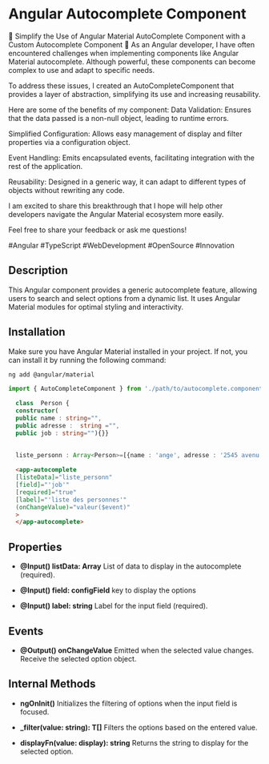 # Angular Autocomplete Component

🚀 Simplify the Use of Angular Material AutoComplete Component with a Custom Autocomplete Component 🌟 As an Angular developer, I have often encountered challenges when implementing components like Angular Material autocomplete. Although powerful, these components can become complex to use and adapt to specific needs.

To address these issues, I created an AutoCompleteComponent that provides a layer of abstraction, simplifying its use and increasing reusability.

Here are some of the benefits of my component: Data Validation: Ensures that the data passed is a non-null object, leading to runtime errors.

Simplified Configuration: Allows easy management of display and filter properties via a configuration object.

Event Handling: Emits encapsulated events, facilitating integration with the rest of the application.

Reusability: Designed in a generic way, it can adapt to different types of objects without rewriting any code.

I am excited to share this breakthrough that I hope will help other developers navigate the Angular Material ecosystem more easily.

Feel free to share your feedback or ask me questions!

#Angular #TypeScript #WebDevelopment #OpenSource #Innovation

## Description

This Angular component provides a generic autocomplete feature, allowing users to search and select options from a dynamic list. It uses Angular Material modules for optimal styling and interactivity.

## Installation

Make sure you have Angular Material installed in your project. If not, you can install it by running the following command:

```bash
ng add @angular/material

```
```typescript
import { AutoCompleteComponent } from './path/to/autocomplete.component';

  class  Person {
  constructor(
  public name : string="",
  public adresse :  string ="",
  public job : string=""){}}
  
  
  liste_personn : Array<Person>=[{name : 'ange', adresse : '2545 avenu lamber', job : 'developper' }]
```
```html
  <app-autocomplete 
  [listeData]="liste_personn" 
  [field]="'job'"
  [required]="true"
  [label]="'liste des personnes'"
  (onChangeValue)="valeur($event)"
  >
  </app-autocomplete>
```
## Properties

- **@Input() listData: Array<T>**
List of data to display in the autocomplete (required).

- **@Input() field: configField<T>**
key to display the options

- **@Input() label: string**
Label for the input field (required).

## Events

- **@Output() onChangeValue**
Emitted when the selected value changes. Receive the selected option object.

## Internal Methods

- **ngOnInit()**
Initializes the filtering of options when the input field is focused.

- **_filter(value: string): T[]**
Filters the options based on the entered value.

- **displayFn(value: display<T>): string**
Returns the string to display for the selected option.
